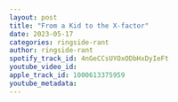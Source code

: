 ```yaml
---
layout: post
title: "From a Kid to the X-factor"
date: 2023-05-17
categories: ringside-rant
author: ringside-rant
spotify_track_id: 4nGeCCsUYOxODbHxDyIeFt
youtube_video_id: 
apple_track_id: 1000613375959
youtube_metadata: 
---
```

